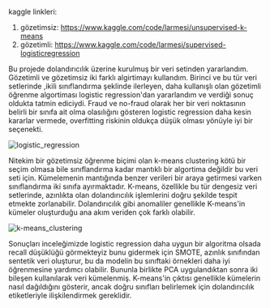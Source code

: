 kaggle linkleri:
1. gözetimsiz: https://www.kaggle.com/code/larmesi/unsupervised-k-means
2. gözetimli: https://www.kaggle.com/code/larmesi/supervised-logisticregression

Bu projede dolandırıcılık üzerine kurulmuş bir veri setinden yararlandım. Gözetimli ve gözetimsiz iki farklı algirtimayı kullandım. Birinci ve bu tür veri setlerinde ,ikili sınıflandırma şeklinde ilerleyen, daha kullanışlı olan gözetimli öğrenme algortiması logistic regression'dan yararlandım ve verdiği sonuç oldukta tatmin ediciydi. Fraud ve no-fraud olarak her bir veri noktasının belirli bir sınıfa ait olma olasılığını gösteren logistic regression daha kesin kararlar vermede, overfitting riskinin oldukça düşük olması yönüyle iyi bir seçenekti.

![logistic_regression](https://i.hizliresim.com/gzogj84.png)


Nitekim bir gözetimsiz öğrenme biçimi olan k-means clustering kötü bir seçim olmasa bile sınıflandırma kadar mantıklı bir algortima değildir bu veri seti için. Kümelemenin mantığında benzer verileri bir araya getirmesi varken sınıflandırma iki sınıfa ayırmaktadır. K-means, özellikle bu tür dengesiz veri setlerinde, azınlıkta olan dolandırıcılık işlemlerini doğru şekilde tespit etmekte zorlanabilir. Dolandırıcılık gibi anomaliler genellikle K-means'in kümeler oluşturduğu ana akım veriden çok farklı olabilir.

![k-means_clustering](https://i.hizliresim.com/o1sw5zm.png)

Sonuçları inceleğimizde logistic regression daha uygun bir algoritma olsada recall düşüklüğü görmekteyiz bunu gidermek için SMOTE, azınlık sınıfından sentetik veri oluşturur, bu da modelin bu sınıftaki örnekleri daha iyi öğrenmesine yardımcı olabilir. Bununla birlikte PCA uygulandıktan sonra iki bileşen kullanılarak veri kümelenmiş. K-means'in çıktısı genellikle kümelerin nasıl dağıldığını gösterir, ancak doğru sınıfları belirlemek için dolandırıcılık etiketleriyle ilişkilendirmek gereklidir.

